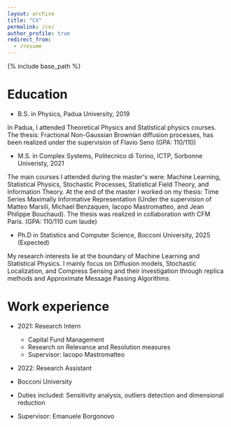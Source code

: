 ```yaml
---
layout: archive
title: "CV"
permalink: /cv/
author_profile: true
redirect_from:
  - /resume
---
```


{% include base_path %}

Education
======
* B.S. in Physics, Padua University, 2019

 In Padua, I attended Theoretical Physics and Statistical physics courses. The thesis: Fractional Non-Gaussian Brownian diffusion processes, has been realized under the supervision of Flavio Seno (GPA: 110/110)
* M.S. in Complex Systems, Politecnico di Torino, ICTP, Sorbonne Univeristy, 2021

 The main courses I attended during the master's were: Machine Learning, Statistical Physics, Stochastic Processes, Statistical Field Theory, and Information Theory. At the end of the master I worked on my thesis: Time Series Maximally Informative Representation (Under the supervision of Matteo Marsili, Michael Benzaquen, Iacopo Mastromatteo, and Jean Philippe Bouchaud). The thesis was realized in collaboration with CFM Paris. (GPA: 110/110 cum laude)
* Ph.D in Statistics and Computer Science, Bocconi University, 2025 (Expected)

 My research interests lie at the boundary of Machine Learning and Statistical Physics. I mainly focus on Diffusion models, Stochastic Localization, and Compress Sensing and their investigation through replica methods and Approximate Message Passing Algorithms.

Work experience
======
* 2021: Research Intern
  * Capital Fund Management
  * Research on Relevance and Resolution measures
  * Supervisor: Iacopo Mastromatteo

*  2022: Research Assistant
  * Bocconi University
  * Duties included: Sensitivity analysis, outliers detection and dimensional reduction
  * Supervisor: Emanuele Borgonovo
  
